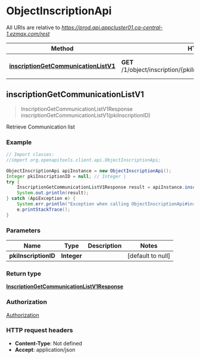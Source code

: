 # ObjectInscriptionApi

All URIs are relative to *https://prod.api.appcluster01.ca-central-1.ezmax.com/rest*

Method | HTTP request | Description
------------- | ------------- | -------------
[**inscriptionGetCommunicationListV1**](ObjectInscriptionApi.md#inscriptionGetCommunicationListV1) | **GET** /1/object/inscription/{pkiInscriptionID}/getCommunicationList | Retrieve Communication list



## inscriptionGetCommunicationListV1

> InscriptionGetCommunicationListV1Response inscriptionGetCommunicationListV1(pkiInscriptionID)

Retrieve Communication list



### Example

```java
// Import classes:
//import org.openapitools.client.api.ObjectInscriptionApi;

ObjectInscriptionApi apiInstance = new ObjectInscriptionApi();
Integer pkiInscriptionID = null; // Integer | 
try {
    InscriptionGetCommunicationListV1Response result = apiInstance.inscriptionGetCommunicationListV1(pkiInscriptionID);
    System.out.println(result);
} catch (ApiException e) {
    System.err.println("Exception when calling ObjectInscriptionApi#inscriptionGetCommunicationListV1");
    e.printStackTrace();
}
```

### Parameters


Name | Type | Description  | Notes
------------- | ------------- | ------------- | -------------
 **pkiInscriptionID** | **Integer**|  | [default to null]

### Return type

[**InscriptionGetCommunicationListV1Response**](InscriptionGetCommunicationListV1Response.md)

### Authorization

[Authorization](../README.md#Authorization)

### HTTP request headers

- **Content-Type**: Not defined
- **Accept**: application/json


